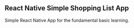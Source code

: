 ## React Native  Simple Shopping List App

Simple React Native App for the fundamental basic learning.
